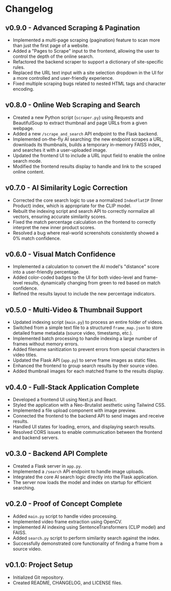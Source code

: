 # Changelog

## v0.9.0 - Advanced Scraping & Pagination

- Implemented a multi-page scraping (pagination) feature to scan more than just the first page of a website.
- Added a "Pages to Scrape" input to the frontend, allowing the user to control the depth of the online search.
- Refactored the backend scraper to support a dictionary of site-specific rules.
- Replaced the URL text input with a site selection dropdown in the UI for a more controlled and user-friendly experience.
- Fixed multiple scraping bugs related to nested HTML tags and character encoding.

## v0.8.0 - Online Web Scraping and Search

- Created a new Python script (`scraper.py`) using Requests and BeautifulSoup to extract thumbnail and page URLs from a given webpage.
- Added a new `/scrape_and_search` API endpoint to the Flask backend.
- Implemented on-the-fly AI searching: the new endpoint scrapes a URL, downloads its thumbnails, builds a temporary in-memory FAISS index, and searches it with a user-uploaded image.
- Updated the frontend UI to include a URL input field to enable the online search mode.
- Modified the frontend results display to handle and link to the scraped online content.

## v0.7.0 - AI Similarity Logic Correction

- Corrected the core search logic to use a normalized `IndexFlatIP` (Inner Product) index, which is appropriate for the CLIP model.
- Rebuilt the indexing script and search API to correctly normalize all vectors, ensuring accurate similarity scores.
- Fixed the match percentage calculation on the frontend to correctly interpret the new inner product scores.
- Resolved a bug where real-world screenshots consistently showed a 0% match confidence.

## v0.6.0 - Visual Match Confidence

- Implemented a calculation to convert the AI model's "distance" score into a user-friendly percentage.
- Added color-coded badges to the UI for both video-level and frame-level results, dynamically changing from green to red based on match confidence.
- Refined the results layout to include the new percentage indicators.

## v0.5.0 - Multi-Video & Thumbnail Support

- Updated indexing script (`main.py`) to process an entire folder of videos.
- Switched from a simple text file to a structured `frame_map.json` to store detailed frame metadata (source video, timestamp, etc.).
- Implemented batch processing to handle indexing a large number of frames without memory errors.
- Added filename sanitization to prevent errors from special characters in video titles.
- Updated the Flask API (`app.py`) to serve frame images as static files.
- Enhanced the frontend to group search results by their source video.
- Added thumbnail images for each matched frame to the results display.

## v0.4.0 - Full-Stack Application Complete

- Developed a frontend UI using Next.js and React.
- Styled the application with a Neo-Brutalist aesthetic using Tailwind CSS.
- Implemented a file upload component with image preview.
- Connected the frontend to the backend API to send images and receive results.
- Handled UI states for loading, errors, and displaying search results.
- Resolved CORS issues to enable communication between the frontend and backend servers.

## v0.3.0 - Backend API Complete

- Created a Flask server in `app.py`.
- Implemented a `/search` API endpoint to handle image uploads.
- Integrated the core AI search logic directly into the Flask application.
- The server now loads the model and index on startup for efficient searching.

## v0.2.0 - Proof of Concept Complete

- Added `main.py` script to handle video processing.
- Implemented video frame extraction using OpenCV.
- Implemented AI indexing using SentenceTransformers (CLIP model) and FAISS.
- Added `search.py` script to perform similarity search against the index.
- Successfully demonstrated core functionality of finding a frame from a source video.

## v0.1.0: Project Setup

- Initialized Git repository.
- Created README, CHANGELOG, and LICENSE files.
